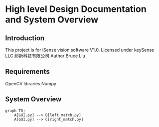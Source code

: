 ﻿# High level Design Documentation and System Overview 

## Introduction
This project is for iSense vision software V1.0. Licensed under keySense LLC 祁新科技有限公司 Author Bruce Liu

## Requirements
OpenCV libraries 
Numpy

## System Overview
```mermaid
graph TD;
    A[GUI.py] --> B[left_match.py]
    A[GUI.py] --> C[right_match.py]
```  